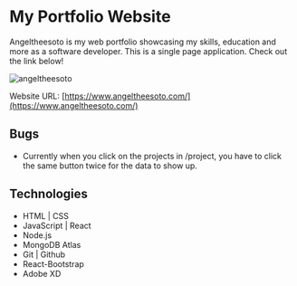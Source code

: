 # My Portfolio Website

<!-- Npm packages | Shorthand react component boilerplate [rafce]
Backend --
[dotenv] - Loads environment variables from a .env file.
[express] - is a back end web application framework for building RESTful APIs with Node.js
[nodemon] - It simply restarts the node application whenever it observes the changes in the file present in the working directory of your project.
[concurrently] - lets you run frontend and backend with one command.npm run start.
[cors] - CORS is a node.js package for providing a Connect/Express middleware that can be used to enable CORS with various options.
[mongoose] - Provides everything that lets us connect to mongoDB.
[] -

Frontend --
[bootstrap react-bootstrap] - used for fast styling
[emailjs-com] - used to send emails in the form.
[mapbox-gl maplibre-gl react-map-gl] - works with the maps
[react-scroll react-scroll-motion] - effects on scroll into view
[react-toastify] - makes a toast appear when form is submited
[react-router-dom] - lets you change content on click in page.
[axios] - links backend and frontend. Makes api calls easy.
[] -
-->

Angeltheesoto is my web portfolio showcasing my skills, education and more as a software developer. This is a single page application.
Check out the link below!

![angeltheesoto](./frontend/angeltheesoto.png)

Website URL: [https://www.angeltheesoto.com/](https://www.angeltheesoto.com/)

## Bugs

- Currently when you click on the projects in /project, you have to click the same button twice for the data to show up.

## Technologies

- HTML | CSS
- JavaScript | React
- Node.js
- MongoDB Atlas
- Git | Github
- React-Bootstrap
- Adobe XD

<!--
WORKING ON:
 1. Add loader when data is being rendered in in the projectpage.js
 2. Make the data be dynamic in project.js so it will display as much buttons as there are data being passed into localstorage or backend.
 3. Change Profile section to something else. Dont show your face.
 4. Add Scroll to top button at bottom of page.

 ⭐5. Try and hide important information:
      1. environment variables to heroku and untrack env files
      2. hide maptiler key
 -->
